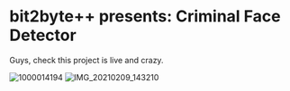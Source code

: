 # bit2byte++ presents: Criminal Face Detector
Guys, check this project is live and crazy.

![1000014194](https://github.com/tanusharma72/Criminal-Face_Detection/assets/117889460/d5d23ae6-995d-4e66-9bb4-64e558fb975c)
![IMG_20210209_143210](https://github.com/tanusharma72/Criminal-Face_Detection/assets/117889460/a267c57e-1346-4a56-abe0-d699e2f7fd60)
